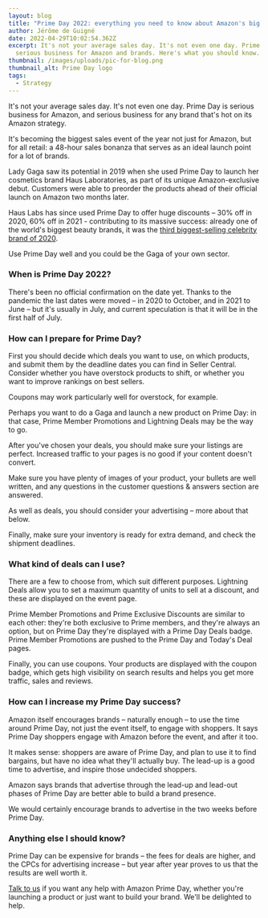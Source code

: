 ```yaml
---
layout: blog
title: "Prime Day 2022: everything you need to know about Amazon's big event"
author: Jérôme de Guigné
date: 2022-04-29T10:02:54.362Z
excerpt: It's not your average sales day. It's not even one day. Prime Day is
  serious business for Amazon and brands. Here's what you should know.
thumbnail: /images/uploads/pic-for-blog.png
thumbnail_alt: Prime Day logo
tags:
  - Strategy
---
```

<!--StartFragment-->

It's not your average sales day. It's not even one day. Prime Day is serious business for Amazon, and serious business for any brand that's hot on its Amazon strategy.

It's becoming the biggest sales event of the year not just for Amazon, but for all retail: a 48-hour sales bonanza that serves as an ideal launch point for a lot of brands.

Lady Gaga saw its potential in 2019 when she used Prime Day to launch her cosmetics brand Haus Laboratories, as part of its unique Amazon-exclusive debut. Customers were able to preorder the products ahead of their official launch on Amazon two months later.

Haus Labs has since used Prime Day to offer huge discounts – 30% off in 2020, 60% off in 2021 - contributing to its massive success: already one of the world's biggest beauty brands, it was the [third biggest-selling celebrity brand of 2020](https://wwd.com/beauty-industry-news/beauty-features/fenty-beauty-kylie-cosmetics-top-celebrity-brand-rankings-1234715227/).

Use Prime Day well and you could be the Gaga of your own sector.

### When is Prime Day 2022?

There's been no official confirmation on the date yet. Thanks to the pandemic the last dates were moved – in 2020 to October, and in 2021 to June – but it's usually in July, and current speculation is that it will be in the first half of July.

### How can I prepare for Prime Day?

First you should decide which deals you want to use, on which products, and submit them by the deadline dates you can find in Seller Central. Consider whether you have overstock products to shift, or whether you want to improve rankings on best sellers.

Coupons may work particularly well for overstock, for example.

Perhaps you want to do a Gaga and launch a new product on Prime Day: in that case, Prime Member Promotions and Lightning Deals may be the way to go.

After you've chosen your deals, you should make sure your listings are perfect. Increased traffic to your pages is no good if your content doesn't convert.

Make sure you have plenty of images of your product, your bullets are well written, and any questions in the customer questions & answers section are answered.

As well as deals, you should consider your advertising – more about that below.

Finally, make sure your inventory is ready for extra demand, and check the shipment deadlines.

### What kind of deals can I use?

There are a few to choose from, which suit different purposes. Lightning Deals allow you to set a maximum quantity of units to sell at a discount, and these are displayed on the event page.

Prime Member Promotions and Prime Exclusive Discounts are similar to each other: they're both exclusive to Prime members, and they're always an option, but on Prime Day they're displayed with a Prime Day Deals badge. Prime Member Promotions are pushed to the Prime Day and Today's Deal pages.

Finally, you can use coupons. Your products are displayed with the coupon badge, which gets high visibility on search results and helps you get more traffic, sales and reviews.

### How can I increase my Prime Day success?

Amazon itself encourages brands – naturally enough – to use the time around Prime Day, not just the event itself, to engage with shoppers. It says Prime Day shoppers engage with Amazon before the event, and after it too.

It makes sense: shoppers are aware of Prime Day, and plan to use it to find bargains, but have no idea what they'll actually buy. The lead-up is a good time to advertise, and inspire those undecided shoppers.

Amazon says brands that advertise through the lead-up and lead-out phases of Prime Day are better able to build a brand presence.

We would certainly encourage brands to advertise in the two weeks before Prime Day.

### Anything else I should know?

Prime Day can be expensive for brands – the fees for deals are higher, and the CPCs for advertising increase – but year after year proves to us that the results are well worth it.

[Talk to us](http://e-comas.com/contact.html) if you want any help with Amazon Prime Day, whether you're launching a product or just want to build your brand. We'll be delighted to help.

<!--EndFragment-->